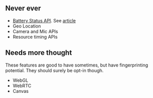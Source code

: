 ## Never ever
* [Battery Status API](https://www.w3.org/TR/battery-status/). See [article](https://blog.lukaszolejnik.com/battery-status-readout-as-a-privacy-risk/)
* Geo Location
* Camera and Mic APIs
* Resource timing APIs

## Needs more thought
These features are good to have sometimes, but have fingerprinting potential. They should surely be opt-in though.
* WebGL
* WebRTC
* Canvas
